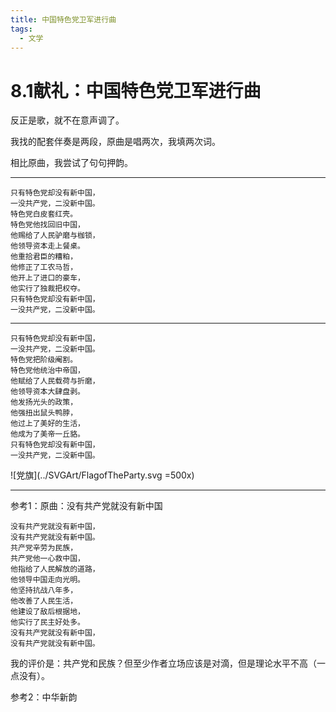 ```yaml
---
title: 中国特色党卫军进行曲
tags:
  - 文学
---
```

# 8.1献礼：中国特色党卫军进行曲

<script setup>
import MidiPlayer from './MidiPlayer.vue';
</script>

<MidiPlayer MidiUrl="/midis/只有特色党却没有新中国.mid" SongTitle="只有特色党却没有新中国.mid" key="只有特色党却没有新中国" />

反正是歌，就不在意声调了。

我找的配套伴奏是两段，原曲是唱两次，我填两次词。

相比原曲，我尝试了句句押韵。

---

```text
只有特色党却没有新中国，
一没共产党，二没新中国。
特色党白皮套红壳。
特色党他找回旧中国，
他赐给了人民驴磨与枷锁，
他领导资本走上餐桌。
他重拾君臣的糟粕，
他修正了工农马哲，
他开上了进口的豪车，
他实行了独裁把权夺。
只有特色党却没有新中国，
一没共产党，二没新中国。
```

---

```text
只有特色党却没有新中国，
一没共产党，二没新中国。
特色党把阶级阉割。
特色党他统治中帝国，
他赋给了人民载荷与折磨，
他领导资本大肆盘剥。
他发扬光头的政策，
他强扭出鼠头鸭脖，
他过上了美好的生活，
他成为了美帝一丘貉。
只有特色党却没有新中国，
一没共产党，二没新中国。
```
![党旗](../SVGArt/FlagofTheParty.svg =500x)

---



参考1：原曲：没有共产党就没有新中国

```text
没有共产党就没有新中国，
没有共产党就没有新中国。
共产党辛劳为民族，
共产党他一心救中国，
他指给了人民解放的道路，
他领导中国走向光明。
他坚持抗战八年多，
他改善了人民生活，
他建设了敌后根据地，
他实行了民主好处多。
没有共产党就没有新中国，
没有共产党就没有新中国。
```

我的评价是：共产党和民族？但至少作者立场应该是对滴，但是理论水平不高（一点没有）。

参考2：中华新韵
